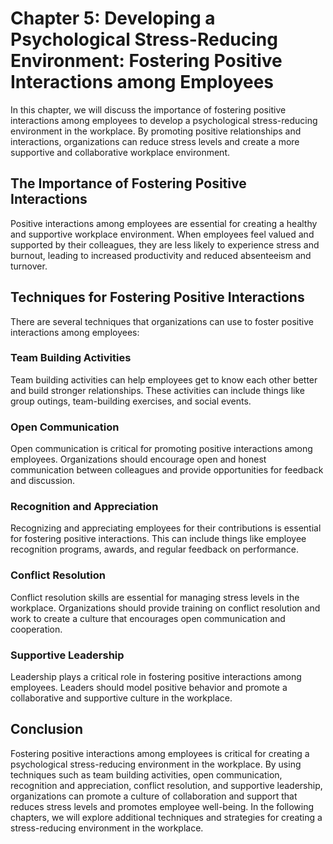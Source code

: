 Chapter 5: Developing a Psychological Stress-Reducing Environment: Fostering Positive Interactions among Employees
==================================================================================================================

In this chapter, we will discuss the importance of fostering positive interactions among employees to develop a psychological stress-reducing environment in the workplace. By promoting positive relationships and interactions, organizations can reduce stress levels and create a more supportive and collaborative workplace environment.

The Importance of Fostering Positive Interactions
-------------------------------------------------

Positive interactions among employees are essential for creating a healthy and supportive workplace environment. When employees feel valued and supported by their colleagues, they are less likely to experience stress and burnout, leading to increased productivity and reduced absenteeism and turnover.

Techniques for Fostering Positive Interactions
----------------------------------------------

There are several techniques that organizations can use to foster positive interactions among employees:

### Team Building Activities

Team building activities can help employees get to know each other better and build stronger relationships. These activities can include things like group outings, team-building exercises, and social events.

### Open Communication

Open communication is critical for promoting positive interactions among employees. Organizations should encourage open and honest communication between colleagues and provide opportunities for feedback and discussion.

### Recognition and Appreciation

Recognizing and appreciating employees for their contributions is essential for fostering positive interactions. This can include things like employee recognition programs, awards, and regular feedback on performance.

### Conflict Resolution

Conflict resolution skills are essential for managing stress levels in the workplace. Organizations should provide training on conflict resolution and work to create a culture that encourages open communication and cooperation.

### Supportive Leadership

Leadership plays a critical role in fostering positive interactions among employees. Leaders should model positive behavior and promote a collaborative and supportive culture in the workplace.

Conclusion
----------

Fostering positive interactions among employees is critical for creating a psychological stress-reducing environment in the workplace. By using techniques such as team building activities, open communication, recognition and appreciation, conflict resolution, and supportive leadership, organizations can promote a culture of collaboration and support that reduces stress levels and promotes employee well-being. In the following chapters, we will explore additional techniques and strategies for creating a stress-reducing environment in the workplace.
